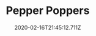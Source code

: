 ---
templateKey: blog-post
title: Pepper Poppers
type: cooking
energy: 130
health: 58
description: Spicy breaded peppers filled with cheese. 
featuredpost: false
date: 2020-02-16T21:45:12.711Z
featuredimage: /img/Pepper_Poppers.png
sellPrice: 200
tags:
  - Hot Pepper
  - Cheese
  - edible
---